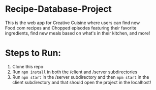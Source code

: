 # Recipe-Database-Project

This is the web app for Creative Cuisine where users can find new Food.com recipes and Chopped episodes featuring their favorite ingredients, find new meals based on what's in their kitchen, and more!

# Steps to Run:
1. Clone this repo
2. Run `npm install` in both the /client and /server subdirectories
3. Run `npm start` in the /server subdirectory and then `npm start` in the client subdirectory and that should open the project in the localhost!

